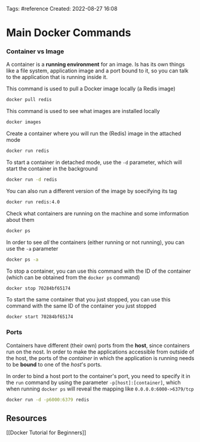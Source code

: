 Tags: #reference 
Created: 2022-08-27 16:08

# Main Docker Commands
### Container vs Image
A container is a **running environment** for an image. Is has its own things like a file system, application image and a port bound to it, so you can talk to the application that is running inside it.

This command is used to pull a Docker image locally (a Redis image)
```sh
docker pull redis
```

This command is used to see what images are installed locally
```sh
docker images
```

Create a container where you will run the (Redis) image in the attached mode
```sh
docker run redis
```
To start a container in detached mode, use the `-d` parameter, which will start the container in the background
```sh
docker run -d redis
```
You can also run a different version of the image by soecifying its tag
```sh
docker run redis:4.0
```

Check what containers are running on the machine and some imformation about them
```sh
docker ps
```
In order to see *all* the containers (either running or not running), you can use the `-a` parameter
```sh
docker ps -a
```

To stop a container, you can use this command with the ID of the container (which can be obtained from the `docker ps` command)
```sh
docker stop 70284bf65174
```

To start the same container that you just stopped, you can use this command with the same ID of the container you just stopped
```sh
docker start 70284bf65174
```

### Ports
Containers have different (their own) ports from the **host**, since containers run on the nost. In order to make the applications accessible from outside of the host, the ports of the *container* in which the application is running needs to be **bound**
to one of the *host*'s ports.

In order to bind a host port to the container's port, you need to specify it in the `run` command by using the parameter `-p[host]:[container]`, which when running `docker ps` will reveal the mapping like `0.0.0.0:6000->6379/tcp`
```sh
docker run -d -p6000:6379 redis
```

## Resources
[[Docker Tutorial for Beginners]]